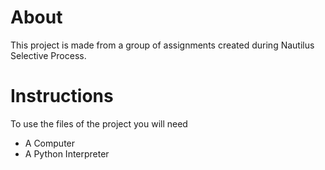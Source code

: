 # About #
This project is made from a group of assignments created during Nautilus Selective Process.

# Instructions #
To use the files of the project you will need

* A Computer 
* A Python Interpreter